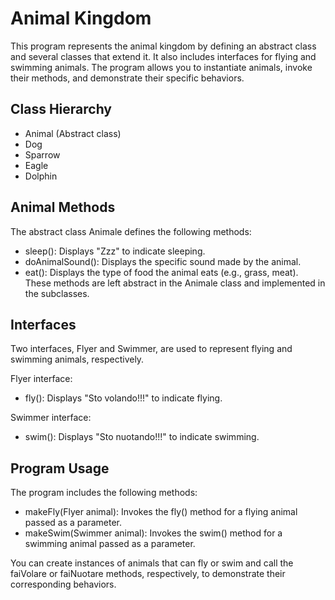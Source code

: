 # Animal Kingdom
This program represents the animal kingdom by defining an abstract class and several classes that extend it. It also includes interfaces for flying and swimming animals. The program allows you to instantiate animals, invoke their methods, and demonstrate their specific behaviors.

## Class Hierarchy
- Animal (Abstract class)
 - Dog
 - Sparrow
 - Eagle
 - Dolphin
## Animal Methods
The abstract class Animale defines the following methods:

 - sleep(): Displays "Zzz" to indicate sleeping.
 - doAnimalSound(): Displays the specific sound made by the animal.
 - eat(): Displays the type of food the animal eats (e.g., grass, meat).
These methods are left abstract in the Animale class and implemented in the subclasses.

## Interfaces
Two interfaces, Flyer and Swimmer, are used to represent flying and swimming animals, respectively.

Flyer interface:

 - fly(): Displays "Sto volando!!!" to indicate flying.


Swimmer interface:

 - swim(): Displays "Sto nuotando!!!" to indicate swimming.
## Program Usage
The program includes the following methods:

 - makeFly(Flyer animal): Invokes the fly() method for a flying animal passed as a parameter.
 - makeSwim(Swimmer animal): Invokes the swim() method for a swimming animal passed as a parameter.

You can create instances of animals that can fly or swim and call the faiVolare or faiNuotare methods, respectively, to demonstrate their corresponding behaviors.

